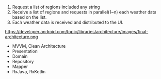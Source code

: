 1. Request a list of regions included any string
2. Receive a list of regions and requests in parallel(1~n) each weather data based on the list.
3. Each weather data is received and distributed to the UI.

https://developer.android.com/topic/libraries/architecture/images/final-architecture.png

- MVVM, Clean Architecture
- Presentation
- Domain
- Repository
- Mapper
- RxJava, RxKotlin

